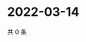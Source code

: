 # 2022-03-14

共 0 条

<!-- BEGIN WEIBO -->
<!-- 最后更新时间 Mon Mar 14 2022 05:00:54 GMT+0800 (China Standard Time) -->

<!-- END WEIBO -->
